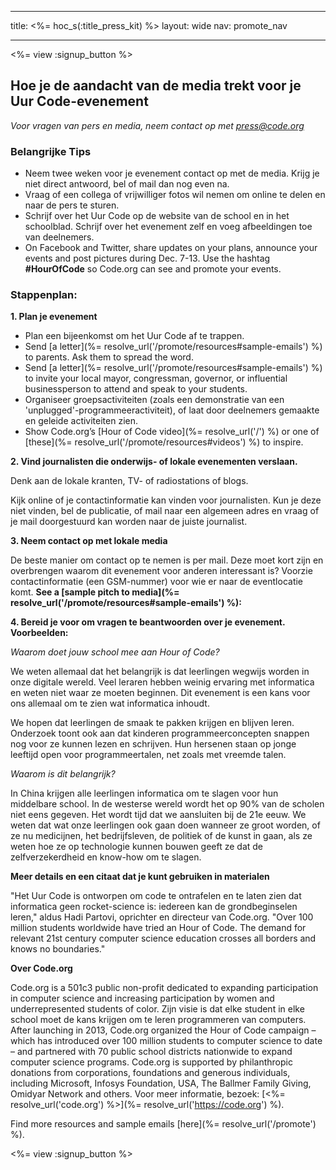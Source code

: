 * * *

title: <%= hoc_s(:title_press_kit) %> layout: wide nav: promote_nav

* * *

<%= view :signup_button %>

## Hoe je de aandacht van de media trekt voor je Uur Code-evenement

*Voor vragen van pers en media, neem contact op met <press@code.org>*

### Belangrijke Tips

  * Neem twee weken voor je evenement contact op met de media. Krijg je niet direct antwoord, bel of mail dan nog even na.
  * Vraag of een collega of vrijwilliger fotos wil nemen om online te delen en naar de pers te sturen.
  * Schrijf over het Uur Code op de website van de school en in het schoolblad. Schrijf over het evenement zelf en voeg afbeeldingen toe van deelnemers.
  * On Facebook and Twitter, share updates on your plans, announce your events and post pictures during Dec. 7-13. Use the hashtag **#HourOfCode** so Code.org can see and promote your events.

### Stappenplan:

**1. Plan je evenement**

  * Plan een bijeenkomst om het Uur Code af te trappen.
  * Send [a letter](%= resolve_url('/promote/resources#sample-emails') %) to parents. Ask them to spread the word.
  * Send [a letter](%= resolve_url('/promote/resources#sample-emails') %) to invite your local mayor, congressman, governor, or influential businessperson to attend and speak to your students.
  * Organiseer groepsactiviteiten (zoals een demonstratie van een 'unplugged'-programmeeractiviteit), of laat door deelnemers gemaakte en geleide activiteiten zien.
  * Show Code.org’s [Hour of Code video](%= resolve_url('/') %) or one of [these](%= resolve_url('/promote/resources#videos') %) to inspire.

**2. Vind journalisten die onderwijs- of lokale evenementen verslaan.**

Denk aan de lokale kranten, TV- of radiostations of blogs.

Kijk online of je contactinformatie kan vinden voor journalisten. Kun je deze niet vinden, bel de publicatie, of mail naar een algemeen adres en vraag of je mail doorgestuurd kan worden naar de juiste journalist.

**3. Neem contact op met lokale media**

De beste manier om contact op te nemen is per mail. Deze moet kort zijn en overbrengen waarom dit evenement voor anderen interessant is? Voorzie contactinformatie (een GSM-nummer) voor wie er naar de eventlocatie komt. **See a [sample pitch to media](%= resolve_url('/promote/resources#sample-emails') %):**

**4. Bereid je voor om vragen te beantwoorden over je evenement. Voorbeelden:**

*Waarom doet jouw school mee aan Hour of Code?*

We weten allemaal dat het belangrijk is dat leerlingen wegwijs worden in onze digitale wereld. Veel leraren hebben weinig ervaring met informatica en weten niet waar ze moeten beginnen. Dit evenement is een kans voor ons allemaal om te zien wat informatica inhoudt.

We hopen dat leerlingen de smaak te pakken krijgen en blijven leren. Onderzoek toont ook aan dat kinderen programmeerconcepten snappen nog voor ze kunnen lezen en schrijven. Hun hersenen staan op jonge leeftijd open voor programmeertalen, net zoals met vreemde talen.

*Waarom is dit belangrijk?*

In China krijgen alle leerlingen informatica om te slagen voor hun middelbare school. In de westerse wereld wordt het op 90% van de scholen niet eens gegeven. Het wordt tijd dat we aansluiten bij de 21e eeuw. We weten dat wat onze leerlingen ook gaan doen wanneer ze groot worden, of ze nu medicijnen, het bedrijfsleven, de politiek of de kunst in gaan, als ze weten hoe ze op technologie kunnen bouwen geeft ze dat de zelfverzekerdheid en know-how om te slagen.

**Meer details en een citaat dat je kunt gebruiken in materialen**

"Het Uur Code is ontworpen om code te ontrafelen en te laten zien dat informatica geen rocket-science is: iedereen kan de grondbeginselen leren," aldus Hadi Partovi, oprichter en directeur van Code.org. "Over 100 million students worldwide have tried an Hour of Code. The demand for relevant 21st century computer science education crosses all borders and knows no boundaries."

**Over Code.org**

Code.org is a 501c3 public non-profit dedicated to expanding participation in computer science and increasing participation by women and underrepresented students of color. Zijn visie is dat elke student in elke school moet de kans krijgen om te leren programmeren van computers. After launching in 2013, Code.org organized the Hour of Code campaign – which has introduced over 100 million students to computer science to date – and partnered with 70 public school districts nationwide to expand computer science programs. Code.org is supported by philanthropic donations from corporations, foundations and generous individuals, including Microsoft, Infosys Foundation, USA, The Ballmer Family Giving, Omidyar Network and others. Voor meer informatie, bezoek: [<%= resolve_url('code.org') %>](%= resolve_url('https://code.org') %).

  
Find more resources and sample emails [here](%= resolve_url('/promote') %).

<%= view :signup_button %>